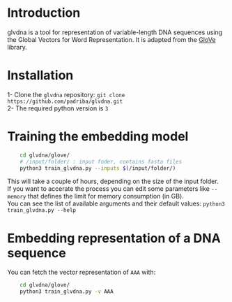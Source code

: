# Introduction
glvdna is a tool for representation of variable-length DNA sequences using the Global Vectors for Word Representation. It is adapted from the [GloVe](https://github.com/stanfordnlp/GloVe) library.

# Installation
1- Clone the ```glvdna``` repository: ```git clone https://github.com/padriba/glvdna.git``` \
2- The required python version is ```3``` 

# Training the embedding model

```sh
    cd glvdna/glove/ 
    # /input/folder/ : input foder, contains fasta files
    python3 train_glvdna.py --inputs $(/input/folder/)
 ```
This will take a couple of hours, depending on the size of the input folder. \
If you want to accerate the process you can edit some parameters like ```--memory``` that defines the limit for memory consumption (in GB). \
You can see the list of available arguments and their default values:
```python3 train_glvdna.py --help```

# Embedding representation of a DNA sequence
You can fetch the vector representation of `AAA` with:
```sh
    cd glvdna/glove/ 
    python3 train_glvdna.py -v AAA
 ```
